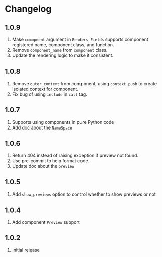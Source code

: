 # Changelog

## 1.0.9

1. Make `comopnent` argument in `Renders Fields` supports component registered name, component class, and function.
2. Remove `component_name` from `component` class.
3. Update the rendering logic to make it consistent.

## 1.0.8

1. Remove `outer_context` from component, using `context.push` to create isolated context for component.
2. Fix bug of using `include` in `call` tag.

## 1.0.7

1. Supports using components in pure Python code
2. Add doc about the `NameSpace`

## 1.0.6

1. Return 404 instead of raising exception if preview not found.
2. Use pre-commit to help format code.
3. Update doc about the `preview`

## 1.0.5

1. Add `show_previews` option to control whether to show previews or not

## 1.0.4

1. Add component `Preview` support

## 1.0.2

1. Initial release
